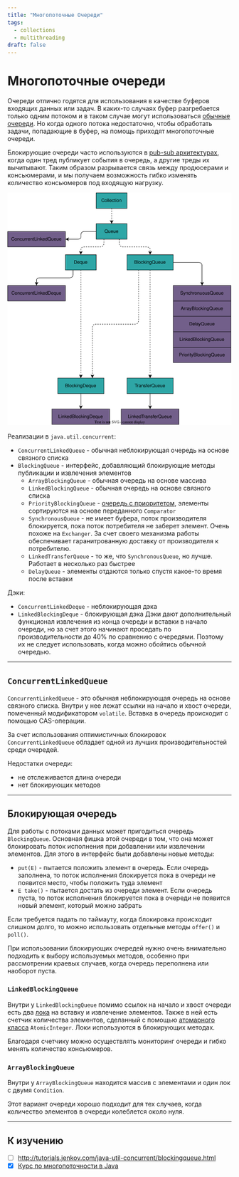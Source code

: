 ```yaml
---
title: "Многопоточные Очереди"
tags:
  - collections
  - multithreading
draft: false
---
```


# Многопоточные очереди

Очереди отлично годятся для использования в качестве буферов входящих данных или задач.
В каких-то случаях буфер разгребается только одним потоком и в таком случае могут использоваться [обычные очереди](../collections/queue.md).
Но когда одного потока недостаточно, чтобы обработать задачи, попадающие в буфер, на помощь приходят многопоточные очереди.

Блокирующие очереди часто используются в [pub-sub архитектурах](../../architecture/pub_sub.md), когда один тред публикует события в очередь, а другие треды их вычитывают.
Таким образом разрывается связь между продюсерами и консьюмерами, и мы получаем возможность гибко изменять количество консьюмеров под входящую нагрузку.

![concurrent queue implementations](../../../images/src/queue_implementations.drawio.svg)

Реализации в `java.util.concurrent`:
- `ConcurrentLinkedQueue` - обычная неблокирующая очередь на основе связного списка
- `BlockingQueue` - интерфейс, добавляющий блокирующие методы публикации и извлечения элементов
  - `ArrayBlockingQueue` - обычная очередь на основе массива
  - `LinkedBlockingQueue` - обычная очередь на основе связного списка
  - `PriorityBlockingQueue` - [очередь с приоритетом](../../data_structures/priority_queue.md), элементы сортируются на основе переданного `Comparator`
  - `SynchronousQueue` - не имеет буфера, поток производителя блокируется, пока поток потребителя не заберет элемент. Очень похоже на `Exchanger`. За счет своего механизма работы обеспечивает гаранитрованную доставку от производителя к потребителю.
  - `LinkedTransferQueue` - то же, что `SynchronousQueue`, но лучше. Работает в несколько раз быстрее
  - `DelayQueue` - элементы отдаются только спустя какое-то время после вставки

Дэки:
- `ConcurrentLinkedDeque` - неблокирующая дэка
- `LinkedBlockingDeque` - блокирующая дэка
Дэки дают дополнительный функционал извлечения из конца очереди и вставки в начало очереди, но за счет этого начинают проседать по производительности до 40% по сравнению с очередями.
Поэтому их не следует использовать, когда можно обойтись обычной очередью.

---
## `ConcurrentLinkedQueue`
`ConcurrentLinkedQueue` - это обычная неблокирующая очередь на основе связного списка.
Внутри у нее лежат ссылки на начало и хвост очереди, помеченный модификатором `volatile`.
Вставка в очередь происходит с помощью CAS-операции.

За счет использования оптимистичных блокировок `ConcurrentLinkedQueue` обладает одной из лучших производительностей среди очередей.

Недостатки очереди:
- не отслеживается длина очереди
- нет блокирующих методов



---
## Блокирующая очередь
Для работы с потоками данных может пригодиться очередь `BlockingQueue`.
Основная фишка этой очереди в том, что она может блокировать поток исполнения при добавлении или извлечении элементов.
Для этого в интерфейс были добавлены новые методы:
- `put(E)` - пытается положить элемент в очередь. Если очередь заполнена, то поток исполнения блокируется пока в очереди не появится место, чтобы положить туда элемент
- `E take()` - пытается достать из очереди элемент. Если очередь пуста, то поток исполнения блокируется пока в очереди не появится новый элемент, который можно забрать

Если требуется падать по таймауту, когда блокировка происходит слишком долго, то можно использовать отдельные методы `offer()` и `poll()`.

При использовании блокирующих очередей нужно очень внимательно подходить к выбору используемых методов, особенно при рассмотрении краевых случаев, когда очередь переполнена или наоборот пуста.


### `LinkedBlockingQueue`
Внутри у `LinkedBlockingQueue` помимо ссылок на начало и хвост очереди есть два [лока](./locks.md) на вставку и извлечение элементов.
Также в ней есть счетчик количества элементов, сделанный с помощью [атомарного класса](./atomic.md) `AtomicInteger`.
Локи используются в блокирующих методах.

Благодаря счетчику можно осуществлять мониторинг очереди и гибко менять количество консьюмеров.

### `ArrayBlockingQueue`
Внутри у `ArrayBlockingQueue` находится массив с элементами и один лок с двумя `Condition`.

Этот вариант очереди хорошо подходит для тех случаев, когда количество элементов в очереди колеблется около нуля.



---
## К изучению
- [ ] http://tutorials.jenkov.com/java-util-concurrent/blockingqueue.html
- [X] [Курс по многопоточности в Java](https://fillthegaps.getcourse.ru/mt7)
